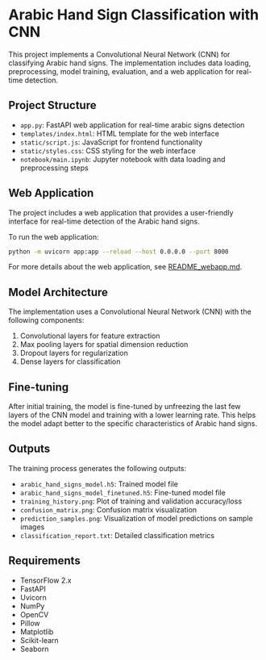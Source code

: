 # Arabic Hand Sign Classification with CNN 

This project implements a Convolutional Neural Network (CNN) for classifying Arabic hand signs. The implementation includes data loading, preprocessing, model training, evaluation, and a web application for real-time detection.

## Project Structure

- `app.py`: FastAPI web application for real-time arabic signs detection
- `templates/index.html`: HTML template for the web interface
- `static/script.js`: JavaScript for frontend functionality
- `static/styles.css`: CSS styling for the web interface
- `notebook/main.ipynb`: Jupyter notebook with data loading and preprocessing steps

## Web Application

The project includes a web application that provides a user-friendly interface for real-time detection of the Arabic hand signs.

To run the web application:

```bash
python -m uvicorn app:app --reload --host 0.0.0.0 --port 8000
```

For more details about the web application, see [README_webapp.md](README_webapp.md).

## Model Architecture

The implementation uses a Convolutional Neural Network (CNN) with the following components:

1. Convolutional layers for feature extraction
2. Max pooling layers for spatial dimension reduction
3. Dropout layers for regularization
4. Dense layers for classification

## Fine-tuning

After initial training, the model is fine-tuned by unfreezing the last few layers of the CNN model and training with a lower learning rate. This helps the model adapt better to the specific characteristics of Arabic hand signs.

## Outputs

The training process generates the following outputs:

- `arabic_hand_signs_model.h5`: Trained model file
- `arabic_hand_signs_model_finetuned.h5`: Fine-tuned model file
- `training_history.png`: Plot of training and validation accuracy/loss
- `confusion_matrix.png`: Confusion matrix visualization
- `prediction_samples.png`: Visualization of model predictions on sample images
- `classification_report.txt`: Detailed classification metrics

## Requirements

- TensorFlow 2.x
- FastAPI
- Uvicorn
- NumPy
- OpenCV
- Pillow
- Matplotlib
- Scikit-learn
- Seaborn
